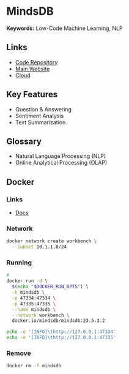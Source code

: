 # MindsDB

**Keywords:** Low-Code Machine Learning, NLP

## Links

- [Code Repository](https://github.com/mindsdb/mindsdb)
- [Main Website](https://mindsdb.com)
- [Cloud](https://cloud.mindsdb.com)

## Key Features

- Question & Answering
- Sentiment Analysis
- Text Summarization

## Glossary

- Natural Language Processing (NLP)
- Online Analytical Processing (OLAP)

## Docker

### Links

- [Docs](https://docs.mindsdb.com/setup/self-hosted/docker)

### Network

```sh
docker network create workbench \
  --subnet 10.1.1.0/24
```

### Running

```sh
#
docker run -d \
  $(echo "$DOCKER_RUN_OPTS") \
  -h mindsdb \
  -p 47334:47334 \
  -p 47335:47335 \
  --name mindsdb \
  --network workbench \
  docker.io/mindsdb/mindsdb:23.5.3.2
```

```sh
echo -e '[INFO]\thttp://127.0.0.1:47334'
echo -e '[INFO]\thttp://127.0.0.1:47335'
```

### Remove

```sh
docker rm -f mindsdb
```
